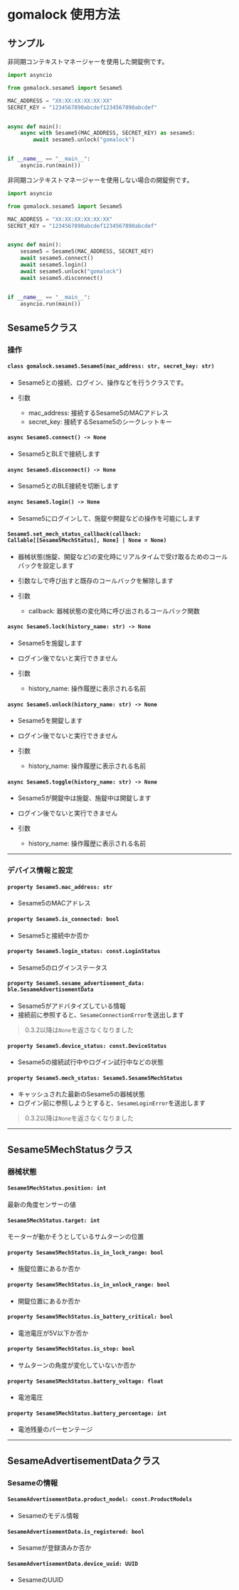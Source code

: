 # gomalock 使用方法

## サンプル

非同期コンテキストマネージャーを使用した開錠例です。

```python
import asyncio

from gomalock.sesame5 import Sesame5

MAC_ADDRESS = "XX:XX:XX:XX:XX:XX"
SECRET_KEY = "1234567890abcdef1234567890abcdef"


async def main():
    async with Sesame5(MAC_ADDRESS, SECRET_KEY) as sesame5:
        await sesame5.unlock("gomalock")


if __name__ == "__main__":
    asyncio.run(main())

```

非同期コンテキストマネージャーを使用しない場合の開錠例です。

```Python
import asyncio

from gomalock.sesame5 import Sesame5

MAC_ADDRESS = "XX:XX:XX:XX:XX:XX"
SECRET_KEY = "1234567890abcdef1234567890abcdef"


async def main():
    sesame5 = Sesame5(MAC_ADDRESS, SECRET_KEY)
    await sesame5.connect()
    await sesame5.login()
    await sesame5.unlock("gomalock")
    await sesame5.disconnect()


if __name__ == "__main__":
    asyncio.run(main())

```

## Sesame5クラス

### 操作

#### `class gomalock.sesame5.Sesame5(mac_address: str, secret_key: str)`

- Sesame5との接続、ログイン、操作などを行うクラスです。

- 引数
  - mac_address: 接続するSesame5のMACアドレス
  - secret_key: 接続するSesame5のシークレットキー

#### `async Sesame5.connect() -> None`

- Sesame5とBLEで接続します

#### `async Sesame5.disconnect() -> None`

- Sesame5とのBLE接続を切断します

#### `async Sesame5.login() -> None`

- Sesame5にログインして、施錠や開錠などの操作を可能にします

#### `Sesame5.set_mech_status_callback(callback: Callable[[Sesame5MechStatus], None] | None = None)`

- 器械状態(施錠、開錠など)の変化時にリアルタイムで受け取るためのコールバックを設定します
- 引数なしで呼び出すと既存のコールバックを解除します

- 引数
  - callback: 器械状態の変化時に呼び出されるコールバック関数

#### `async Sesame5.lock(history_name: str) -> None`

- Sesame5を施錠します
- ログイン後でないと実行できません

- 引数
  - history_name: 操作履歴に表示される名前

#### `async Sesame5.unlock(history_name: str) -> None`

- Sesame5を開錠します
- ログイン後でないと実行できません

- 引数
  - history_name: 操作履歴に表示される名前

#### `async Sesame5.toggle(history_name: str) -> None`

- Sesame5が開錠中は施錠、施錠中は開錠します
- ログイン後でないと実行できません

- 引数
  - history_name: 操作履歴に表示される名前

---

### デバイス情報と設定

#### `property Sesame5.mac_address: str`

- Sesame5のMACアドレス

#### `property Sesame5.is_connected: bool`

- Sesame5と接続中か否か

#### `property Sesame5.login_status: const.LoginStatus`

- Sesame5のログインステータス

#### `property Sesame5.sesame_advertisement_data: ble.SesameAdvertisementData`

- Sesame5がアドバタイズしている情報
- 接続前に参照すると、`SesameConnectionError`を送出します

> 0.3.2以降は`None`を返さなくなりました

#### `property Sesame5.device_status: const.DeviceStatus`

- Sesame5の接続試行中やログイン試行中などの状態

#### `property Sesame5.mech_status: Sesame5.Sesame5MechStatus`

- キャッシュされた最新のSesame5の器械状態
- ログイン前に参照しようとすると、`SesameLoginError`を送出します

> 0.3.2以降は`None`を返さなくなりました

---

## Sesame5MechStatusクラス

### 器械状態

#### `Sesame5MechStatus.position: int`

最新の角度センサーの値

#### `Sesame5MechStatus.target: int`

モーターが動かそうとしているサムターンの位置

#### `property Sesame5MechStatus.is_in_lock_range: bool`

- 施錠位置にあるか否か

#### `property Sesame5MechStatus.is_in_unlock_range: bool`

- 開錠位置にあるか否か

#### `property Sesame5MechStatus.is_battery_critical: bool`

- 電池電圧が5V以下か否か

#### `property Sesame5MechStatus.is_stop: bool`

- サムターンの角度が変化していないか否か

#### `property Sesame5MechStatus.battery_voltage: float`

- 電池電圧

#### `property Sesame5MechStatus.battery_percentage: int`

- 電池残量のパーセンテージ

---

## SesameAdvertisementDataクラス

### Sesameの情報

#### `SesameAdvertisementData.product_model: const.ProductModels`

- Sesameのモデル情報

#### `SesameAdvertisementData.is_registered: bool`

- Sesameが登録済みか否か

#### `SesameAdvertisementData.device_uuid: UUID`

- SesameのUUID
